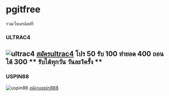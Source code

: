 # pgitfree
รวมเว็บเครดิตฟรี
### ULTRAC4
![ultrac4](https://d3v6iwqdidgccc.cloudfront.net/ULTRAC4/PROMOTION/PRO-ulrac4-1110x1000-27.jpg) 
[สมัครultrac4](https://www.ultrac4.com/register?token=h92gRPE2gUKC2fKE)
โปร  50 รับ 100 ทำยอด 400 ถอนได้ 300
** รับได้ทุกวัน วันละ1ครั้ง **  
---  
### USPIN88
![uspin88](https://d3v6iwqdidgccc.cloudfront.net/USPIN88/PROMOTION/LINE_ALBUM_%E0%B9%80%E0%B8%9B%E0%B8%A5%E0%B8%B5%E0%B9%88%E0%B8%A2%E0%B8%99%E0%B9%82%E0%B8%9B%E0%B8%A3%E0%B9%80%E0%B8%94%E0%B8%B7%E0%B8%AD%E0%B8%99%2012_%E0%B9%92%E0%B9%92%E0%B9%91%E0%B9%92%E0%B9%91%E0%B9%91_5.jpg)
[สมัครuspin888](https://uspin88.bet/register?token=ipGFPuAiKtnbo6kA)
